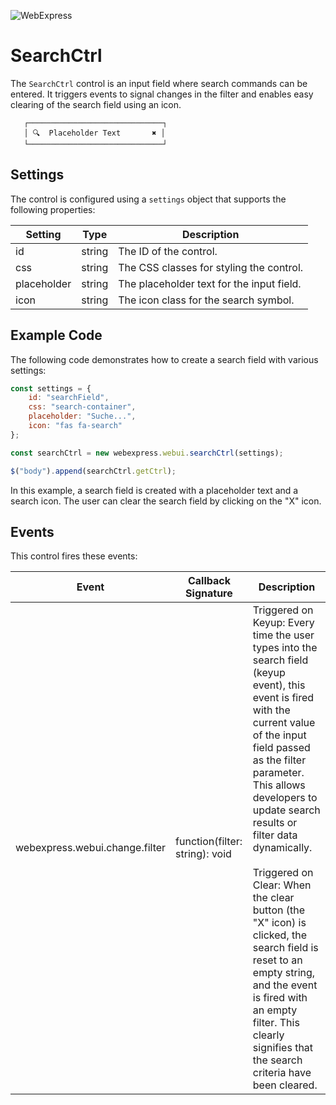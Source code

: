 ![WebExpress](https://raw.githubusercontent.com/ReneSchwarzer/WebExpress.Doc/main/assets/banner.png)

# SearchCtrl
The `SearchCtrl` control is an input field where search commands can be entered. It triggers events to signal changes in the filter and enables easy clearing of the search field using an icon.

```
   ┌──────────────────────────────┐
   │ 🔍  Placeholder Text       ✖ │
   └──────────────────────────────┘
```

## Settings
The control is configured using a `settings` object that supports the following properties:

|Setting      |Type      |Description
|-------------|----------|--------------------------------------------------
| id          | string   | The ID of the control.
| css         | string   | The CSS classes for styling the control.
| placeholder | string   | The placeholder text for the input field.
| icon        | string   | The icon class for the search symbol.

## Example Code
The following code demonstrates how to create a search field with various settings:

```javascript
const settings = {
    id: "searchField",
    css: "search-container",
    placeholder: "Suche...",
    icon: "fas fa-search"
};

const searchCtrl = new webexpress.webui.searchCtrl(settings);

$("body").append(searchCtrl.getCtrl);
```

In this example, a search field is created with a placeholder text and a search icon. The user can clear the search field by clicking on the "X" icon.

## Events
This control fires these events:

|Event                          |Callback Signature             |Description
|-------------------------------|-------------------------------|------------------------------------
|webexpress.webui.change.filter |function(filter: string): void |Triggered on Keyup: Every time the user types into the search field (keyup event), this event is fired with the current value of the input field passed as the filter parameter. This allows developers to update search results or filter data dynamically. <br><br>Triggered on Clear: When the clear button (the "X" icon) is clicked, the search field is reset to an empty string, and the event is fired with an empty filter. This clearly signifies that the search criteria have been cleared.
